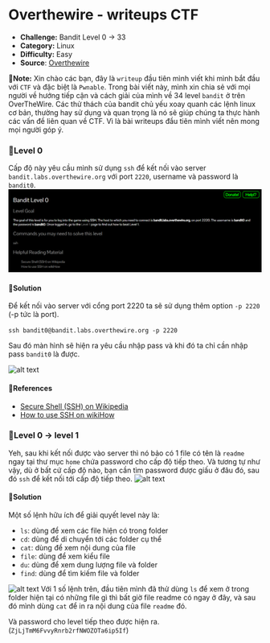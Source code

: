 # Overthewire - writeups CTF

- **Challenge:** Bandit Level 0 -> 33
- **Category:** Linux
- **Difficulty:** Easy
- **Source**: [Overthewire](https://overthewire.org/wargames/bandit/)

**📝Note:** Xin chào các bạn, đây là ```writeup``` đầu tiên mình viết khi mình bắt đầu với ```CTF``` và đặc biệt là ```Pwnable```. Trong bài viết này, mình xin chia sẻ với mọi người về hướng tiếp cận và cách giải của mình về 34 level ```bandit``` ở trên OverTheWire. Các thử thách của bandit chủ yếu xoay quanh các lệnh linux cơ bản, thường hay sử dụng và quan trọng là nó sẽ giúp chúng ta thực hành các vấn đề liên quan về CTF. Vì là bài writeups đầu tiên mình viết nên mong mọi người góp ý.

### 🚩Level 0
Cấp độ này yêu cầu mình sử dụng ```ssh``` để kết nối vào server ```bandit.labs.overthewire.org``` với port ```2220```, username và password là ```bandit0```.
![alt text](img/level0.png)

#### 💁Solution
Để kết nối vào server với cổng port 2220 ta sẽ sử dụng thêm option ```-p 2220``` (-p tức là port).

```ssh bandit0@bandit.labs.overthewire.org -p 2220```

Sau đó màn hình sẽ hiện ra yêu cầu nhập pass và khi đó ta chỉ cần nhập pass ```bandit0``` là được.

![alt text](img/level0-1.png)

####  📌References
- [Secure Shell (SSH) on Wikipedia](https://en.wikipedia.org/wiki/Secure_Shell) <br>
- [How to use SSH on wikiHow](https://www.wikihow.com/Use-SSH)

### 🚩Level 0 -> level 1
Yeh, sau khi kết nối được vào server thì nó bảo có 1 file có tên là ```readme``` ngay tại thư mục ```home``` chứa password cho cấp độ tiếp theo. Và tương tự như vậy, dù ở bất cứ cấp độ nào, bạn cần tìm password được giấu ở đâu đó, sau đó ```ssh``` để kết nối tới cấp độ tiếp theo.
![alt text](img/level0-2.png)

#### 💁Solution
Một số lệnh hữu ích để giải quyết level này là:
- ```ls```: dùng để xem các file hiện có trong folder
- ```cd```: dùng để di chuyển tới các folder cụ thể
- ```cat```: dùng để xem nội dung của file
- ```file```: dùng để xem kiểu file
- ```du```: dùng để xem dung lượng file và folder
- ```find```: dùng để tìm kiếm file và folder

![alt text](img/level0-3.png)
Với 1 số lệnh trên, đầu tiên mình đã thử dùng ```ls``` để xem ở trong folder hiện tại có những file gì thì bất giờ file readme có ngay ở đây, và sau đó mình dùng ```cat``` để in ra nội dung của file ```readme``` đó. 

Và password cho level tiếp theo được hiện ra. (```ZjLjTmM6FvvyRnrb2rfNWOZOTa6ip5If```)

